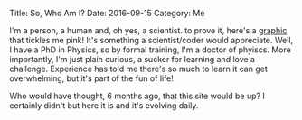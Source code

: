 Title: So, Who Am I?
Date: 2016-09-15
Category: Me


<!-- PELICAN_BEGIN_SUMMARY -->
I'm a person, a human and, oh yes, a scientist. to prove it, here's a [graphic](http://www.datasciencecentral.com/profiles/blogs/three-periodic-tables-for-data-scientists) that tickles me pink! It's something a scientist/coder would appreciate.
Well, I have a PhD in Physics, so by formal training, I'm a doctor of phyiscs.
More importantly, I'm just plain curious, a sucker for learning and love a challenge.
Experience has told me there's so much to learn it can get overwhelming, but it's part of the fun of life!

Who would have thought, 6 months ago, that this site would be up? I certainly didn't but here it is and it's evolving daily.



